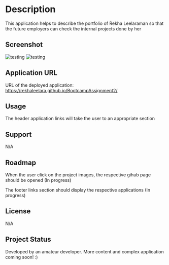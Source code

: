 # Description

This application helps to describe the portfolio of Rekha Leelaraman so that the future employers can check the internal projects done by her

## Screenshot
![testing](./Develop/assets/images/App1.png)
![testing](./Develop/assets/images/App2.png)

## Application URL

URL of the deployed application: https://rekhaleelara.github.io/BootcampAssignment2/

## Usage

The header application links will take the user to an appropriate section

## Support

N/A

## Roadmap

When the user click on the project images, the respective gihub page should be opened (In progress)

The footer links section should display the respective applications (In progress)

## License

N/A

## Project Status

Developed by an amateur developer. More content and complex application coming soon! :)



